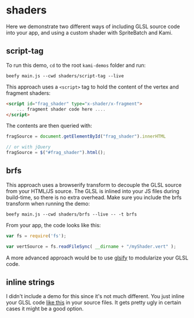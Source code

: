 # shaders

Here we demonstrate two different ways of including GLSL source code into your app, and using a custom shader with SpriteBatch and Kami. 

## script-tag

To run this demo, `cd` to the root `kami-demos` folder and run:

```
beefy main.js --cwd shaders/script-tag --live
```

This approach uses a `<script>` tag to hold the content of the vertex and fragment shaders:

```html
<script id="frag_shader" type="x-shader/x-fragment">
    ... fragment shader code here ....
</script>
```

The contents are then queried with:

```js
fragSource = document.getElementById("frag_shader").innerHTML

// or with jQuery
fragSource = $("#frag_shader").html();
```

## brfs

This approach uses a browserify transform to decouple the GLSL source from your HTML/JS source. The GLSL is inlined into your JS files during build-time, so there is no extra overhead. Make sure you include the brfs transform when running the demo:

```
beefy main.js --cwd shaders/brfs --live -- -t brfs
```

From your app, the code looks like this:

```js
var fs = require('fs'); 

var vertSource = fs.readFileSync( __dirname + "/myShader.vert" );
```

A more advanced approach would be to use [glsify](https://github.com/chrisdickinson/glslify) to modularize your GLSL code.

## inline strings

I didn't include a demo for this since it's not much different. You just inline your GLSL code [like this](http://stackoverflow.com/a/805755) in your source files. It gets pretty ugly  in certain cases it might be a good option.